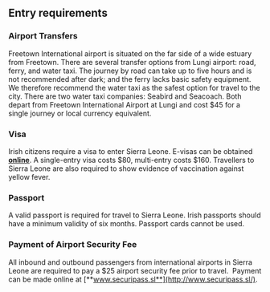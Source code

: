 ## Entry requirements

### **Airport Transfers**

Freetown International airport is situated on the far side of a wide estuary from Freetown. There are several transfer options from Lungi airport: road, ferry, and water taxi. The journey by road can take up to five hours and is not recommended after dark; and the ferry lacks basic safety equipment. We therefore recommend the water taxi as the safest option for travel to the city. There are two water taxi companies: Seabird and Seacoach. Both depart from Freetown International Airport at Lungi and cost $45 for a single journey or local currency equivalent.

### **Visa**

Irish citizens require a visa to enter Sierra Leone. E-visas can be obtained [**online**](http://www.evisa.sl/). A single-entry visa costs $80, multi-entry costs $160. Travellers to Sierra Leone are also required to show evidence of vaccination against yellow fever.

### Passport

A valid passport is required for travel to Sierra Leone. Irish passports should have a minimum validity of six months. Passport cards cannot be used.

### **Payment of Airport Security Fee**

All inbound and outbound passengers from international airports in Sierra Leone are required to pay a $25 airport security fee prior to travel.  Payment can be made online at [**www.securipass.sl**](http://www.securipass.sl/).